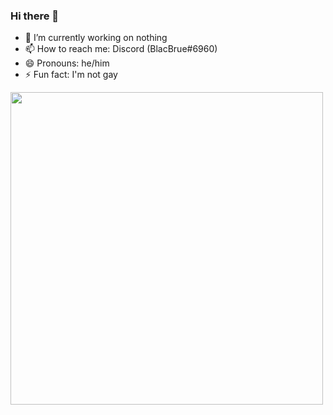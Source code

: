 ### Hi there 👋

- 🔭 I’m currently working on nothing
- 📫 How to reach me: Discord (BlacBrue#6960)
- 😄 Pronouns: he/him
- ⚡ Fun fact: I'm not gay

<p>
  <a href="#"><img src="https://github-readme-stats.vercel.app/api?username=sakamatasimp&show_icons=true&count_private=true&hide_border=true&bg_color=1C3FB2&title_color=D76C94&text_color=FFFFFF" width="500"></a>
</p>
